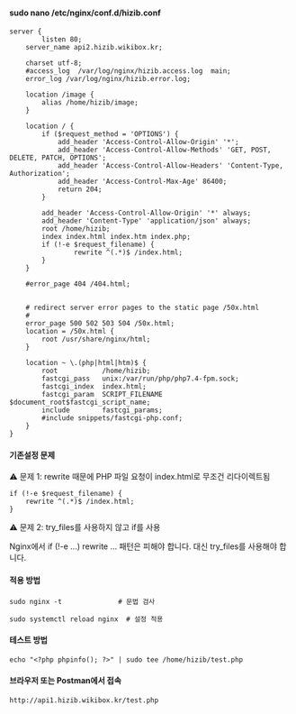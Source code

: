 #### sudo nano /etc/nginx/conf.d/hizib.conf

```less
server {
		listen 80;
    server_name api2.hizib.wikibox.kr;

    charset utf-8;
    #access_log  /var/log/nginx/hizib.access.log  main;
    error_log /var/log/nginx/hizib.error.log;

    location /image {
        alias /home/hizib/image;
    }

    location / {
        if ($request_method = 'OPTIONS') {
            add_header 'Access-Control-Allow-Origin' '*';
            add_header 'Access-Control-Allow-Methods' 'GET, POST, DELETE, PATCH, OPTIONS';
            add_header 'Access-Control-Allow-Headers' 'Content-Type, Authorization';
            add_header 'Access-Control-Max-Age' 86400;
            return 204;
        }

        add_header 'Access-Control-Allow-Origin' '*' always;
        add_header 'Content-Type' 'application/json' always;
        root /home/hizib;
        index index.html index.htm index.php;
        if (!-e $request_filename) {
                rewrite ^(.*)$ /index.html;
        }
    }

    #error_page 404 /404.html;


    # redirect server error pages to the static page /50x.html
    #
    error_page 500 502 503 504 /50x.html;
    location = /50x.html {
        root /usr/share/nginx/html;
    }

    location ~ \.(php|html|htm)$ {
        root           /home/hizib;
        fastcgi_pass   unix:/var/run/php/php7.4-fpm.sock;
        fastcgi_index  index.html;
        fastcgi_param  SCRIPT_FILENAME  $document_root$fastcgi_script_name;
        include        fastcgi_params;
        #include snippets/fastcgi-php.conf;
    }
}
```

#### 기존설정 문제

⚠️ 문제 1: rewrite 때문에 PHP 파일 요청이 index.html로 무조건 리다이렉트됨
```less
if (!-e $request_filename) {
    rewrite ^(.*)$ /index.html;
}
```

⚠️ 문제 2: try_files를 사용하지 않고 if를 사용

Nginx에서 if (!-e ...) rewrite ... 패턴은 피해야 합니다. 대신 try_files를 사용해야 합니다.


#### 적용 방법

```less
sudo nginx -t              # 문법 검사

sudo systemctl reload nginx  # 설정 적용
```

#### 테스트 방법
```less
echo "<?php phpinfo(); ?>" | sudo tee /home/hizib/test.php
```

#### 브라우저 또는 Postman에서 접속
```less
http://api1.hizib.wikibox.kr/test.php
```




